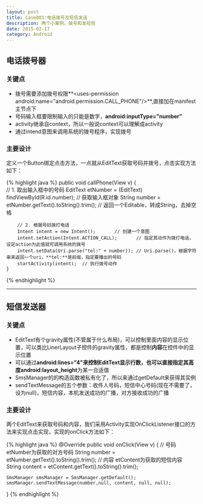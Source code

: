 ```yaml
---
layout: post
title: Case001:电话拨号及短信发送
description: 两个小案例，拨号和发短信
date: 2015-02-17
category: Android
---
```


## 电话拨号器

### 关键点

* 拨号需要添加拨号权限**\<uses-permission android:name="android.permission.CALL_PHONE"/>**,直接加在manifest主节点下
* 号码输入框要限制输入的只能是数字，**android:inputType="number"**
* activity继承自context，所以一般说context可以理解成activity
* 通过intend意图来调用系统的拨号程序，实现拨号

### 主要设计

定义一个Button绑定点击方法，一点就从EditText获取号码并拨号，点击实现方法如下：

{% highlight java %} 
public void callPhone(View v) {		
		// 1. 取出输入框中的号码
		EditText etNumber = (EditText) findViewById(R.id.number);	// 获取输入框对象
		String number = etNumber.getText().toString().trim();	// 返回一个Editable，转成String，去掉空格
		
		// 2. 根据号码拨打电话
		Intent intent = new Intent();		// 创建一个意图
		intent.setAction(Intent.ACTION_CALL);		// 指定其动作为拨打电话，设定action为此值就可调用系统的拨号
		intent.setData(Uri.parse("tel:" + number));	// Uri.parse()，根据字符串来返回一个uri，**tel:**是前缀，指定要播出的号码
		startActivity(intent);	// 执行拨号动作
	}
{% endhighlight %}

- - - 

## 短信发送器

### 关键点

* EditText有个gravity属性(不管属于什么布局)，可以控制里面内容的显示位置，可以类比LinerLayout子控件的gravity属性，都是控制**内容**在控件中的显示位置
* 可以通过**android:lines="4"**来控制EditText显示行数，也可以直接指定其高度**android:layout_height**为某一合适值
* SmsManager的的构造函数被私有化了，所以来通过getDefault来获得其实例 
* sendTextMessage的五个参数：收件人号码，短信中心号码(现在不需要了，设为null)，短信内容，本机发送成功的广播，对方接收成功的广播

### 主要设计

两个EditText来获取号码和内容，我们采用Activity实现OnClickListener接口的方法来实现点击实现，实现的onClick方法如下：

{% highlight java %} 
@Override
public void onClick(View v) {
	// 号码 etNumber为获取的对方号码
	String number = etNumber.getText().toString().trim();
	// 内容 etContent为获取的短信内容
	String content = etContent.getText().toString().trim();

	SmsManager smsManager = SmsManager.getDefault();	
	smsManager.sendTextMessage(number,null, content, null, null);
}
{% endhighlight %}
